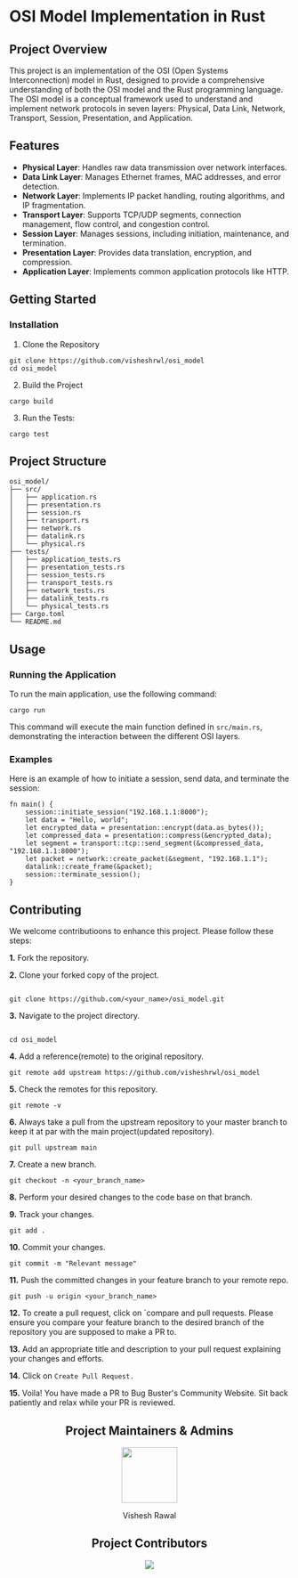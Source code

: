 # OSI Model Implementation in Rust


## Project Overview

 This project is an implementation of the OSI (Open Systems Interconnection) model in Rust, designed to provide a comprehensive understanding of both the OSI model and the Rust programming language. The OSI model is a conceptual framework used to understand and implement network protocols in seven layers: Physical, Data Link, Network, Transport, Session, Presentation, and Application.


## Features

- **Physical Layer**: Handles raw data transmission over network interfaces.
- **Data Link Layer**: Manages Ethernet frames, MAC addresses, and error detection.
- **Network Layer**: Implements IP packet handling, routing algorithms, and IP fragmentation.
- **Transport Layer**: Supports TCP/UDP segments, connection management, flow control, and congestion control.
- **Session Layer**: Manages sessions, including initiation, maintenance, and termination.
- **Presentation Layer**: Provides data translation, encryption, and compression.
- **Application Layer**: Implements common application protocols like HTTP.


## Getting Started

### Installation

1. Clone the Repository
```
git clone https://github.com/visheshrwl/osi_model
cd osi_model
```

2. Build the Project
```
cargo build
```

3. Run the Tests:
```
cargo test
```

## Project Structure

```
osi_model/
├── src/
│   ├── application.rs
│   ├── presentation.rs
│   ├── session.rs
│   ├── transport.rs
│   ├── network.rs
│   ├── datalink.rs
│   └── physical.rs
├── tests/
│   ├── application_tests.rs
│   ├── presentation_tests.rs
│   ├── session_tests.rs
│   ├── transport_tests.rs
│   ├── network_tests.rs
│   ├── datalink_tests.rs
│   └── physical_tests.rs
├── Cargo.toml
└── README.md
```

## Usage
### Running the Application
To run the main application, use the following command:
```
cargo run
```

This command will execute the main function defined in `src/main.rs`, demonstrating the interaction between the different OSI layers.

### Examples
Here is an example of how to initiate a session, send data, and terminate the session:
```
fn main() {
    session::initiate_session("192.168.1.1:8000");
    let data = "Hello, world";
    let encrypted_data = presentation::encrypt(data.as_bytes());
    let compressed_data = presentation::compress(&encrypted_data);
    let segment = transport::tcp::send_segment(&compressed_data, "192.168.1.1:8000");
    let packet = network::create_packet(&segment, "192.168.1.1");
    datalink::create_frame(&packet);
    session::terminate_session();
}
```


## Contributing

We welcome contributioons to enhance this project. Please follow these steps:

**1.** Fork the repository.

**2.** Clone your forked copy of the project. 

```

git clone https://github.com/<your_name>/osi_model.git 

```

**3.** Navigate to the project directory.

```

cd osi_model

```

**4.** Add a reference(remote) to the original repository. 
```
git remote add upstream https://github.com/visheshrwl/osi_model
```

**5.** Check the remotes for this repository.
```
git remote -v
```

**6.** Always take a pull from the upstream repository to your master branch to keep it at par with the main project(updated repository). 
```
git pull upstream main
```

**7.** Create a new branch. 
```
git checkout -n <your_branch_name>
```

**8.** Perform your desired changes to the code base on that branch.

**9.** Track your changes. 
```
git add .
```

**10.** Commit your changes. 
```
git commit -m "Relevant message"
```

**11.** Push the committed changes in your feature branch to your remote repo. 
```
git push -u origin <your_branch_name>
```

**12.** To create a pull request, click on `compare and pull requests. Please ensure you compare your feature branch to the desired branch of the repository you are supposed to make a PR to.

**13.** Add an appropriate title and description to your pull request explaining your changes and efforts.

**14.** Click on `Create Pull Request.`

**15.** Voila! You have made a PR to Bug Buster's Community Website. Sit back patiently and relax while your PR is reviewed.

<h2 align="center"> Project Maintainers & Admins</h2>
<div align="center">
    <a href="https://github.com/visheshrwl">
    <img src="https://avatars.githubusercontent.com/u/92795514?v=4" width=100px height=100px />
    </a>
    <p align="center">Vishesh Rawal</p>
</div>

<h2 align="center"> Project Contributors </h2>

<div align="center">
<a href="https://github.com/visheshrwl/osi_model/graphs/contributors">
  <img src="https://contrib.rocks/image?repo=visheshrwl/osi_model" />
</a>
</div>